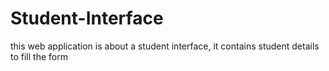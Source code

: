 # Student-Interface
this web application is about a student interface, it contains student details to fill the form

